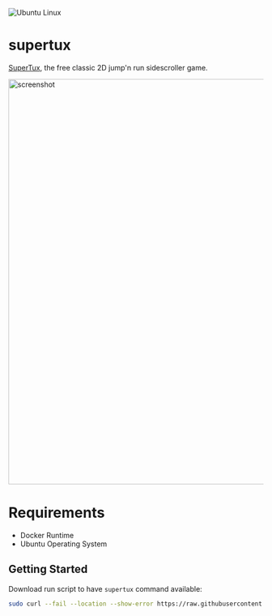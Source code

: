 ![Ubuntu Linux](https://img.shields.io/badge/tested-ubuntu-green.svg)

# supertux

[SuperTux](https://supertuxproject.org/), the free classic 2D jump'n run sidescroller game.

<img src="https://www.supertux.org/images/0_5_1/0_5_1_3.png" alt="screenshot" width="800" />

# Requirements

- Docker Runtime
- Ubuntu Operating System

## Getting Started

Download run script to have `supertux` command available:

```bash
sudo curl --fail --location --show-error https://raw.githubusercontent.com/suckowbiz/dockerside/master/supertux/supertux -o /usr/local/bin/supertux && sudo chmod +x /usr/local/bin/supertux
```
